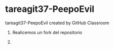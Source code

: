 # tareagit37-PeepoEvil
tareagit37-PeepoEvil created by GitHub Classroom

1. Realicemos un fork del repositorio


2. 
